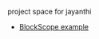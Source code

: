 ﻿project space for jayanthi



+ [BlockScope example](./jayanthi/src/main/java/com/yash/exercise/BlockScope.java)
